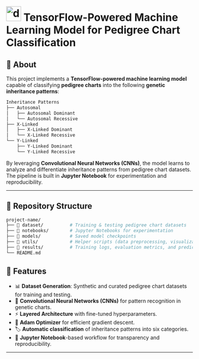 # <img src="https://github.com/user-attachments/assets/769215c1-debc-4fb3-bc0b-d2674a5b9630" alt="dna-logo" height="40"> TensorFlow-Powered Machine Learning Model for Pedigree Chart Classification



## 📌 About
This project implements a **TensorFlow-powered machine learning model** capable of classifying **pedigree charts** into the following **genetic inheritance patterns**:
```bash
Inheritance Patterns
├── Autosomal
│   ├── Autosomal Dominant
│   └── Autosomal Recessive
├── X-Linked
│   ├── X-Linked Dominant
│   └── X-Linked Recessive
└── Y-Linked
    ├── Y-Linked Dominant
    └── Y-Linked Recessive
```

By leveraging **Convolutional Neural Networks (CNNs)**, the model learns to analyze and differentiate inheritance patterns from pedigree chart datasets. The pipeline is built in **Jupyter Notebook** for experimentation and reproducibility.

---

## 📂 Repository Structure
```bash
project-name/
├── 📁 dataset/          # Training & testing pedigree chart datasets
├── 📁 notebooks/        # Jupyter Notebooks for experimentation           
├── 📁 models/           # Saved model checkpoints 
├── 📁 utils/            # Helper scripts (data preprocessing, visualization, etc.) 
├── 📁 results/          # Training logs, evaluation metrics, and predictions   
└── README.md            
```
## 🧩 Features
- 📊 **Dataset Generation**: Synthetic and curated pedigree chart datasets for training and testing.
- 🧠 **Convolutional Neural Networks (CNNs)** for pattern recognition in genetic charts.
- ⚡ **Layered Architecture** with fine-tuned hyperparameters.
- 🚀 **Adam Optimizer** for efficient gradient descent.
- 🏷 **Automatic classification** of inheritance patterns into six categories.
- 📒 **Jupyter Notebook**-based workflow for transparency and reproducibility.

---
